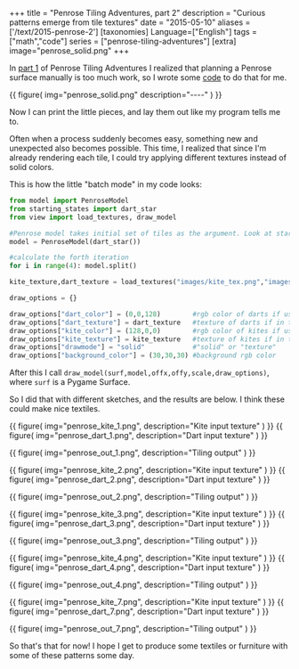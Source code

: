 +++
title = "Penrose Tiling Adventures, part 2"
description = "Curious patterns emerge from tile textures"
date = "2015-05-10"
aliases = ['/text/2015-penrose-2']
[taxonomies]
Language=["English"]
tags = ["math","code"]
series = ["penrose-tiling-adventures"]
[extra]
image="penrose_solid.png"
+++

In [part 1](@/text/blog/2015-penrose-1/index.md) of Penrose Tiling Adventures I realized that planning a Penrose
surface manually is too much work, so I wrote some
[code](https://github.com/mollikka/Penrose) to do that for me.

{{
    figure(
        img="penrose_solid.png"
        description="----"
    )
}}



Now I can print the little pieces, and lay them out like my program tells me to.

Often when a process suddenly becomes easy, something new and unexpected also
becomes possible. This time, I realized that since I'm already rendering each tile, 
I could try applying different textures instead of solid colors.

This is how the little "batch mode" in my code looks:

```python
from model import PenroseModel
from starting_states import dart_star
from view import load_textures, draw_model

#Penrose model takes initial set of tiles as the argument. Look at starting_states.py for examples.
model = PenroseModel(dart_star())

#calculate the forth iteration
for i in range(4): model.split()

kite_texture,dart_texture = load_textures("images/kite_tex.png","images/dart_tex.png")

draw_options = {}

draw_options["dart_color"] = (0,0,128)        #rgb color of darts if using solid coloring
draw_options["dart_texture"] = dart_texture   #texture of darts if in texture mode
draw_options["kite_color"] = (128,0,0)        #rgb color of kites if using solid coloring
draw_options["kite_texture"] = kite_texture   #texture of kites if in texture mode
draw_options["drawmode"] = "solid"            #"solid" or "texture"
draw_options["background_color"] = (30,30,30) #background rgb color
```

After this I call `draw_model(surf,model,offx,offy,scale,draw_options)`, where `surf` is a Pygame Surface.

So I did that with different sketches, and the results are below. I think these
could make nice textiles.

<div class="sideBySide">
{{
        figure(
                img="penrose_kite_1.png",
                description="Kite input texture"
        )
}}
{{
        figure(
                img="penrose_dart_1.png",
                description="Dart input texture"
        )
}}
</div>

{{
        figure(
                img="penrose_out_1.png",
                description="Tiling output"
        )
}}

<div class="sideBySide">
{{
        figure(
                img="penrose_kite_2.png",
                description="Kite input texture"
        )
}}
{{
        figure(
                img="penrose_dart_2.png",
                description="Dart input texture"
        )
}}
</div>

{{
        figure(
                img="penrose_out_2.png",
                description="Tiling output"
        )
}}

<div class="sideBySide">
{{
        figure(
                img="penrose_kite_3.png",
                description="Kite input texture"
        )
}}
{{
        figure(
                img="penrose_dart_3.png",
                description="Dart input texture"
        )
}}
</div>

{{
        figure(
                img="penrose_out_3.png",
                description="Tiling output"
        )
}}

<div class="sideBySide">
{{
        figure(
                img="penrose_kite_4.png",
                description="Kite input texture"
        )
}}
{{
        figure(
                img="penrose_dart_4.png",
                description="Dart input texture"
        )
}}
</div>

{{
        figure(
                img="penrose_out_4.png",
                description="Tiling output"
        )
}}

<div class="sideBySide">
{{
        figure(
                img="penrose_kite_7.png",
                description="Kite input texture"
        )
}}
{{
        figure(
                img="penrose_dart_7.png",
                description="Dart input texture"
        )
}}
</div>

{{
        figure(
                img="penrose_out_7.png",
                description="Tiling output"
        )
}}

So that's that for now! I hope I get to produce some textiles or furniture with some of these patterns some day.

